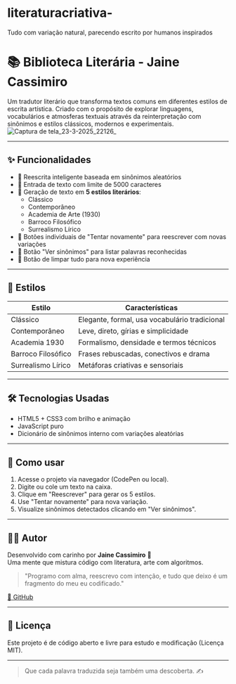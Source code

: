 # literaturacriativa-
Tudo com variação natural, parecendo escrito por humanos inspirados 
# 📚 Biblioteca Literária - Jaine Cassimiro

Um tradutor literário que transforma textos comuns em diferentes estilos de escrita artística. Criado com o propósito de explorar linguagens, vocabulários e atmosferas textuais através da reinterpretação com sinônimos e estilos clássicos, modernos e experimentais.
![Captura de tela_23-3-2025_22126_](https://github.com/user-attachments/assets/b44936ca-9a65-47be-807b-d0e59dfd280a)

---

## ✨ Funcionalidades

- 🧠 Reescrita inteligente baseada em sinônimos aleatórios
- 📝 Entrada de texto com limite de 5000 caracteres
- 🎩 Geração de texto em **5 estilos literários**:
  - Clássico
  - Contemporâneo
  - Academia de Arte (1930)
  - Barroco Filosófico
  - Surrealismo Lírico
- 🔁 Botões individuais de "Tentar novamente" para reescrever com novas variações
- 📖 Botão "Ver sinônimos" para listar palavras reconhecidas
- 🧹 Botão de limpar tudo para nova experiência

---

## 🌈 Estilos

| Estilo | Características |
|--------|------------------|
| Clássico | Elegante, formal, usa vocabulário tradicional |
| Contemporâneo | Leve, direto, gírias e simplicidade |
| Academia 1930 | Formalismo, densidade e termos técnicos |
| Barroco Filosófico | Frases rebuscadas, conectivos e drama |
| Surrealismo Lírico | Metáforas criativas e sensoriais |

---

## 🛠️ Tecnologias Usadas

- HTML5 + CSS3 com brilho e animação
- JavaScript puro
- Dicionário de sinônimos interno com variações aleatórias

---

## 🚀 Como usar

1. Acesse o projeto via navegador (CodePen ou local).
2. Digite ou cole um texto na caixa.
3. Clique em "Reescrever" para gerar os 5 estilos.
4. Use "Tentar novamente" para nova variação.
5. Visualize sinônimos detectados clicando em "Ver sinônimos".

---

## 👩‍🎨 Autor

Desenvolvido com carinho por **Jaine Cassimiro** 💖  
Uma mente que mistura código com literatura, arte com algoritmos.

> "Programo com alma, reescrevo com intenção, e tudo que deixo é um fragmento do meu eu codificado."

[🔗 GitHub](https://github.com/JaineCassimiro)

---

## 📜 Licença

Este projeto é de código aberto e livre para estudo e modificação (Licença MIT).

---

> Que cada palavra traduzida seja também uma descoberta. ✍️

